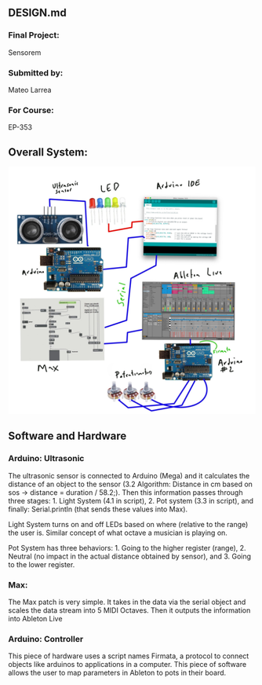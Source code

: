 ## DESIGN.md

### Final Project:

Sensorem

### Submitted by:
Mateo Larrea

### For Course:
EP-353


## Overall System: 

![Diagram](Diagram.jpeg)

## Software and Hardware
### Arduino: Ultrasonic

The ultrasonic sensor is connected to Arduino (Mega) and it calculates the distance of an object to the sensor (3.2 Algorithm: Distance in cm based on sos -> distance = duration / 58.2;). Then this information passes through three stages: 1. Light System (4.1 in script), 2. Pot system (3.3 in script), and finally: Serial.println (that sends these values into Max). 

Light System turns on and off LEDs based on where (relative to the range) the user is. Similar concept of what octave a musician is playing on.

Pot System has three behaviors: 1. Going to the higher register (range), 2. Neutral (no impact in the actual distance obtained by sensor), and 3. Going to the lower register.


### Max:

The Max patch is very simple. It takes in the data via the serial object and scales the data stream into 5 MIDI Octaves. Then it outputs the information into Ableton Live

### Arduino: Controller

This piece of hardware uses a script names Firmata, a protocol to connect objects like arduinos to applications in a computer. This piece of software allows the user to map parameters in Ableton to pots in their board.  